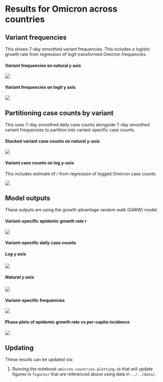 # Results for Omicron across countries

## Variant frequencies

This shows 7-day smoothed variant frequencies. This includes a logistic growth rate from regression of logit transformed Omicron frequencies.

#### Variant frequencies on natural y axis

![](figures/omicron-countries_logistic-growth-natural-axis.png)

#### Variant frequencies on logit y axis

![](figures/omicron-countries_logistic-growth-transformed-axis.png)

## Partitioning case counts by variant

This uses 7-day smoothed daily case counts alongside 7-day smoothed variant frequencies to partition into variant-specific case counts.

#### Stacked variant case counts on natural y-axis

![](figures/omicron-countries_partitioned-cases.png)

#### Variant case counts on log y-axis

This includes estimate of _r_ from regression of logged Omicron case counts.

![](figures/omicron-countries_partitioned-log-cases.png)

## Model outputs

These outputs are using the growth advantage random walk (GARW) model.

#### Variant-specific epidemic growth rate r

![](figures/omicron-countries_variant-little-r.png)

#### Variant-specific daily case counts

##### Log y axis

![](figures/omicron-countries_variant-estimated-log-cases.png)

##### Natural y axis

![](figures/omicron-countries_variant-estimated-cases.png)

#### Variant-specific frequencies

![](figures/omicron-countries_variant-estimated-frequency.png)

#### Phase plots of epidemic growth rate vs per-capita incidence

![](figures/omicron-countries_variant-cases-vs-rt.png)

## Updating

These results can be updated via:

1. Running the notebook `omicron-countries-plotting.nb` that will update figures in `figures/` that are referenced above using data in `../../data/`.

